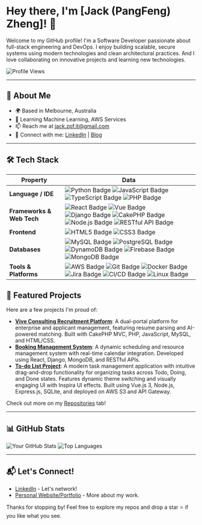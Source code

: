 # Hey there, I'm [Jack (PangFeng) Zheng]! 👋

Welcome to my GitHub profile! I'm a Software Developer passionate about full-stack engineering and DevOps. I enjoy building scalable, secure systems using modern technologies and clean architectural practices. And I love collaborating on innovative projects and learning new technologies.

![Profile Views](https://komarev.com/ghpvc/?username=Jaaaaackz&style=flat-square&color=blue)

---

## 🚀 About Me
- 🌍 Based in Melbourne, Australia
- 🌱 Learning Machine Learning, AWS Services
- 📫 Reach me at jack.zpf.it@gmail.com
- 🔗 Connect with me: [LinkedIn](https://www.linkedin.com/in/pangfengzheng/) | [Blog](https://jaaaaackz.github.io/)

---

## 🛠️ Tech Stack
<!-- my-skills -->

| Property                                        | Data                                                                                                                                                                                                                                                                                                                                                                                                                                                                                                                                                                                                                                                                                                                                                                                                                                                                                                                                                                                                                                                                                                                                                                                                                                                                                                                                                                                                                                                                                                                                                                                                                                                                                                                                                                                                                                                                                                                                                                  |
|-------------------------------------------------|-----------------------------------------------------------------------------------------------------------------------------------------------------------------------------------------------------------------------------------------------------------------------------------------------------------------------------------------------------------------------------------------------------------------------------------------------------------------------------------------------------------------------------------------------------------------------------------------------------------------------------------------------------------------------------------------------------------------------------------------------------------------------------------------------------------------------------------------------------------------------------------------------------------------------------------------------------------------------------------------------------------------------------------------------------------------------------------------------------------------------------------------------------------------------------------------------------------------------------------------------------------------------------------------------------------------------------------------------------------------------------------------------------------------------------------------------------------------------------------------------------------------------------------------------------------------------------------------------------------------------------------------------------------------------------------------------------------------------------------------------------------------------------------------------------------------------------------------------------------------------------------------------------------------------------------------------------------------------|
| **Language / IDE**                              | ![Python Badge](https://img.shields.io/badge/-Python-3776AB?style=flat&logo=Python&logoColor=white) ![JavaScript Badge](https://img.shields.io/badge/-JavaScript-F7DF1E?style=flat&logo=JavaScript&logoColor=black) ![TypeScript Badge](https://img.shields.io/badge/-TypeScript-007ACC?style=flat&logo=TypeScript&logoColor=white) ![PHP Badge](https://img.shields.io/badge/-PHP-777BB4?style=flat&logo=PHP&logoColor=white)                                                                                                                                                                                                                                                                                                                                                                                                                                                                                                                                                                                                                                                                                                                                                                                                                                                                                                                                                                                                                                                                                                                                                                                                                                                                                                                                                                                                                                                    |
| **Frameworks & Web Tech**                       | ![React Badge](https://img.shields.io/badge/-React-61DAFB?style=flat&logo=React&logoColor=black) ![Vue Badge](https://img.shields.io/badge/-Vue-4FC08D?style=flat&logo=Vue.js&logoColor=white) ![Django Badge](https://img.shields.io/badge/-Django-092E20?style=flat&logo=Django&logoColor=white) ![CakePHP Badge](https://img.shields.io/badge/-CakePHP-D33C43?style=flat&logo=CakePHP&logoColor=white) ![Node.js Badge](https://img.shields.io/badge/-Node.js-339933?style=flat&logo=Node.js&logoColor=white) ![RESTful API Badge](https://img.shields.io/badge/-RESTful%20API-FF6600?style=flat&logoColor=white)                                                                                                                                                                                                                                                                                                                                                                                                                                                                                                                                                                                                                                                                                                                                                                                                                                                                                                                                                                                                                                                                                                                                                                                                                                                                                  |
| **Frontend**                                    | ![HTML5 Badge](https://img.shields.io/badge/-HTML5-E34F26?style=flat&logo=HTML5&logoColor=white) ![CSS3 Badge](https://img.shields.io/badge/-CSS3-1572B6?style=flat&logo=CSS3&logoColor=white)                                                                                                                                                                                                                                                                                                                                                                                                                                                                                                                                                                                                                                                                                                                                                                                                                                                                                                                                                                                                                                                                                                                                                                                                                                                                                                                                                                                                                                                                                                                                                                                                                                                                                                                                                                                                                              |
| **Databases**                                   | ![MySQL Badge](https://img.shields.io/badge/-MySQL-4479A1?style=flat&logo=MySQL&logoColor=white) ![PostgreSQL Badge](https://img.shields.io/badge/-PostgreSQL-336791?style=flat&logo=PostgreSQL&logoColor=white) ![DynamoDB Badge](https://img.shields.io/badge/-DynamoDB-4053D6?style=flat&logo=Amazon%20DynamoDB&logoColor=white) ![Firebase Badge](https://img.shields.io/badge/-Firebase-FFCA28?style=flat&logo=Firebase&logoColor=black) ![MongoDB Badge](https://img.shields.io/badge/-MongoDB-47A248?style=flat&logo=MongoDB&logoColor=white)                                                                                                                                                                                                                                                                                                                                                                                                                                                                                                                                                                                                                                                                                                                                                                                                                                                                                                                                                                                                                                                                                                                                                                                                                                                                                                                                                                                                                 |
| **Tools & Platforms**                           | ![AWS Badge](https://img.shields.io/badge/-AWS-232F3E?style=flat&logo=Amazon%20AWS&logoColor=white) ![Git Badge](https://img.shields.io/badge/-Git-F05032?style=flat&logo=Git&logoColor=white) ![Docker Badge](https://img.shields.io/badge/-Docker-2496ED?style=flat&logo=Docker&logoColor=white) ![Jira Badge](https://img.shields.io/badge/-Jira-0052CC?style=flat&logo=Jira&logoColor=white) ![CI/CD Badge](https://img.shields.io/badge/-CI%2FCD-2088FF?style=flat&logoColor=white) ![Linux Badge](https://img.shields.io/badge/-Linux-FCC624?style=flat&logo=Linux&logoColor=black)                                                                                                                                                                                                                                                                                                                                                                                                                                                                                                                                                                                                                                                                                                                                                                                                                                                                                                                                                                                                                                                                                                                                                                                                                                                                                                                                                                                                                                    |


## 🌟 Featured Projects
Here are a few projects I'm proud of:

- **[Vive Consulting Recruitment Platform](https://www.viveconsulting.com.au/#)**: A dual-portal platform for enterprise and applicant management, featuring resume parsing and AI-powered matching. Built with CakePHP MVC, PHP, JavaScript, MySQL, and HTML/CSS.
- **[Booking Management System](https://verdant-begonia-87fe5d.netlify.app/)**: A dynamic scheduling and resource management system with real-time calendar integration. Developed using React, Django, MongoDB, and RESTful APIs.
- **[To-do List Project](http://todo-project-jackz.s3-website-ap-southeast-2.amazonaws.com/)**: A modern task management application with intuitive drag-and-drop functionality for organizing tasks across Todo, Doing, and Done states. Features dynamic theme switching and visually engaging UI with Inspira UI effects. Built using Vue.js 3, Node.js, Express.js, SQLite, and deployed on AWS S3 and API Gateway.


Check out more on my [Repositories](https://github.com/Jaaaaackz?tab=repositories) tab!

---

## 📊 GitHub Stats
![Your GitHub Stats](https://github-readme-stats.vercel.app/api?username=your-username&show_icons=true&theme=radical)
![Top Languages](https://github-readme-stats.vercel.app/api/top-langs/?username=your-username&layout=compact&theme=radical)

---

## 📬 Let's Connect!
- [LinkedIn](https://www.linkedin.com/in/your-profile) - Let's network!
- [Personal Website/Portfolio](https://jaaaaackz.github.io/) - More about my work.

Thanks for stopping by! Feel free to explore my repos and drop a star ⭐ if you like what you see.
